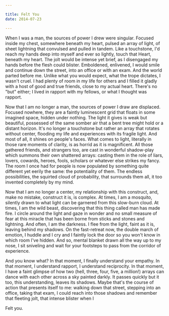 ```yaml
---

title: Felt You
date: 2014-07-23

---
```


When I was a man, the sources of power I drew were singular. Focused inside my chest, somewhere beneath my heart, pulsed an array of light, of sheet lightning that convulsed and pulled in tandem. Like a touchstone, I'd reach my hands deep into myself and ever so lightly, touch that Heart, beneath my heart. The jolt would be intense yet brief, as I disengaged my hands before the flesh could blister. Emboldened, enlivened, I would smile and continue down the street, into an office or with an exam. And the world parted before me. Unlike what you would expect, what the trope dictates, I wasn't cruel. I had plenty of room in my life for others and I filled it gladly with a host of good and true friends, close to my actual heart. There's no "but" either; I lived in rapport with my fellows, or what I thought was rapport.

Now that I am no longer a man, the sources of power I draw are displaced. Focused nowhere, they are a faintly luminescent grid that floats in some imagined space, hidden under nothing. The light it gives is weak but beautiful, possessed of the same somber air that a bent tree might hold or a distant horizon. It's no longer a touchstone but rather an array that rotates without center, flooding my life and experiences with its fragile light. And most of all, it shines on people's faces. What comes to light, literally in those rare moments of clarity, is as horrid as it is magnificent. All those gathered friends, and strangers too, are cast in wonderful shadow-play which summons their own shattered arrays: casting them in the role of liars, lovers, cowards, heroes, fools, scholars or whatever else strikes my fancy. The room I once had for people is now populated by something quite different yet eerily the same: the potentiality of them. The endless possibilities, the squirted cloud of probability, that surrounds them all, it too invented completely by my mind.

Now that I am no longer a center, my relationship with this construct, and, make no mistake, construct it is, is complex. At times, I am a mosquito, silently drawn to what light can be garnered from this slow-burn cloud. At times, I am the wild beast, discovering that this thing called man has made fire. I circle around the light and gaze in wonder and no small measure of fear at this miracle that has been borne from sticks and stones and lightning. And often, I am the darkness. I flee from the light, faint as it is, leaving behind my shadows. On the fast-retreat now, the double march of emotion, I huddle and I cry and I faintly lock the door so you won't know in which room I've hidden. And so, mental blanket drawn all the way up to my nose, I sit sniveling and wait for your footsteps to pass from the corridor of experience.

And you know what? In that moment, I finally understand your empathy. In that moment, I understand rapport, I understand reciprocity.  In that moment, I have a faint glimpse of how two (hell, three, four, five, a million!) arrays can dance with each other across a sky painted darkly. It passes quickly but it too, this understanding, leaves its shadows. Maybe that's the course of action that presents itself to me: walking down that street, stepping into an office, taking that exam, I could reach into those shadows and remember that fleeting jolt, that intense blister when I

Felt you.